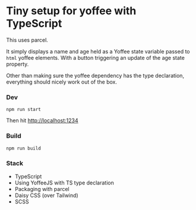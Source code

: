 # Tiny setup for yoffee with TypeScript

This uses parcel.

It simply displays a name and age held as a Yoffee state variable passed to `html` yoffee elements.
With a button triggering an update of the age state property.

Other than making sure the yoffee dependency has the type declaration, everything should nicely work out of the box.

### Dev

```
npm run start
```

Then hit [http://localhost:1234](http://localhost:1234)

### Build

```bash
npm run build
```

### Stack

- TypeScript 
- Using YoffeeJS with TS type declaration
- Packaging with parcel
- Daisy CSS (over Tailwind)
- SCSS


